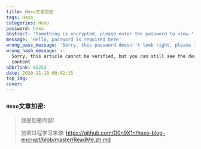 ```yaml
---
title: Hexo文章加密
tags: Hexo
categories: Hexo
password: hexo
abstract: 'Something is encrypted, please enter the password to view.'
message: 'Hello, password is required here'
wrong_pass_message: 'Sorry, this password doesn''t look right, please try again.'
wrong_hash_message: >-
  Sorry, this article cannot be verified, but you can still see the decrypted
  content
abbrlink: 65253
date: 2020-11-18 00:02:15
top_img:
cover:
---
```


###  `Hexo`文章加密:

> 我是加密内容!
>
> 加密过程学习来源: https://github.com/D0n9X1n/hexo-blog-encrypt/blob/master/ReadMe.zh.md